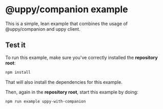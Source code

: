 # @uppy/companion example

This is a simple, lean example that combines the usage of @uppy/companion and uppy client.

## Test it

To run this example, make sure you've correctly installed the **repository root**:
```bash
npm install
```
That will also install the dependencies for this example.

Then, again in the **repository root**, start this example by doing:
```bash
npm run example uppy-with-companion
```
